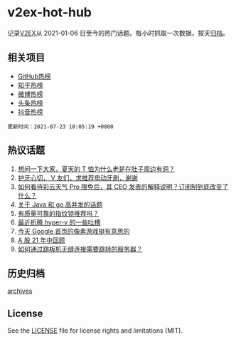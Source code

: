 # v2ex-hot-hub

 记录[V2EX](https://www.v2ex.com/)从 2021-01-06 日至今的热门话题。每小时抓取一次数据，按天[归档](archives)。
 
 ## 相关项目

- [GitHub热榜](https://github.com/lonnyzhang423/github-hot-hub)
- [知乎热榜](https://github.com/lonnyzhang423/zhihu-hot-hub)
- [微博热榜](https://github.com/lonnyzhang423/weibo-hot-hub)
- [头条热榜](https://github.com/lonnyzhang423/toutiao-hot-hub)
- [抖音热榜](https://github.com/lonnyzhang423/douyin-hot-hub)


 `更新时间：2021-07-23 18:05:19 +0800`

## 热议话题

1. [想问一下大家，夏天的 T 恤为什么老是在肚子周边有洞？](https://www.v2ex.com/t/791197)
1. [护牙心切， V 友们，求推荐电动牙刷，谢谢](https://www.v2ex.com/t/791259)
1. [如何看待彩云天气 Pro 限免后，其 CEO 发表的解释说明？订阅制到底改变了什么？](https://www.v2ex.com/t/791275)
1. [关于 Java 和 go 高并发的话题](https://www.v2ex.com/t/791169)
1. [有质量可靠的指纹锁推荐吗？](https://www.v2ex.com/t/791192)
1. [最近折腾 hyper-v 的一些吐槽](https://www.v2ex.com/t/791142)
1. [今天 Google 首页的像素游戏挺有意思的](https://www.v2ex.com/t/791225)
1. [A 股 21 年中回顾](https://www.v2ex.com/t/791271)
1. [如何通过跳板机无缝连接需要跳转的服务器？](https://www.v2ex.com/t/791209)

## 历史归档

[archives](archives)

## License

See the [LICENSE](LICENSE) file for license rights and limitations (MIT).
